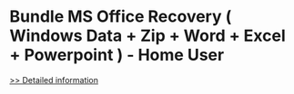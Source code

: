 # Bundle MS Office Recovery ( Windows Data + Zip + Word + Excel + Powerpoint ) - Home User
[>> Detailed information](https://secure.element5.com/esales/product.html?productid=300548364&affiliateid=200057808)